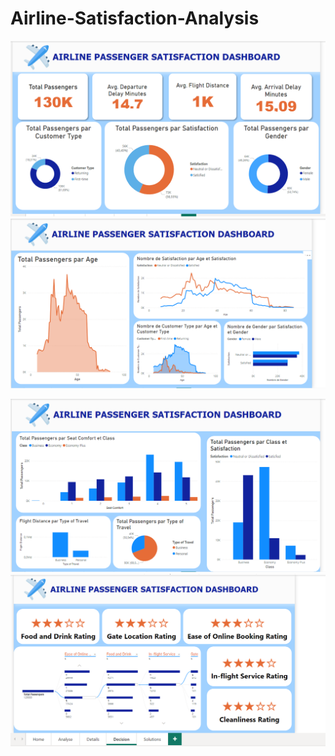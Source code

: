 # Airline-Satisfaction-Analysis


![screenshot](Screenshot/img1.png)
![screenshot](Screenshot/img2.png)


![screenshot](Screenshot/img3.png)
![screenshot](Screenshot/img4.png)


